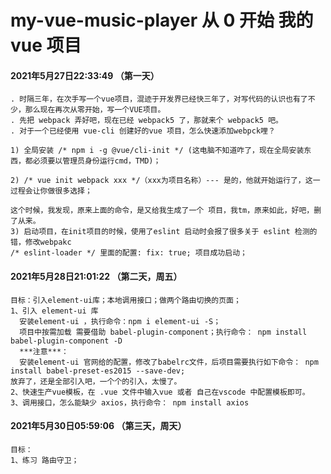 # my-vue-music-player 从 0 开始 我的 vue 项目

#### 2021年5月27日22:33:49 （第一天）
    . 时隔三年，在次手写一个vue项目，混迹于开发界已经快三年了，对写代码的认识也有了不少，那么现在再次从零开始，写一个VUE项目。
    . 先把 webpack 弄好吧，现在已经 webpack5 了，那就来个 webpack5 吧。
    . 对于一个已经使用 vue-cli 创建好的vue 项目，怎么快速添加webpck哩？

    1) 全局安装 /* npm i -g @vue/cli-init */ (这电脑不知道咋了，现在全局安装东西，都必须要以管理员身份运行cmd，TMD)；

    2) /* vue init webpack xxx */（xxx为项目名称）--- 是的，他就开始运行了，这一过程会让你做很多选择；

    这个时候，我发现，原来上面的命令，是又给我生成了一个 项目，我tm，原来如此，好吧，删了从来。
    3) 启动项目，在init项目的时候，使用了eslint 启动时会报了很多关于 eslint 检测的错，修改webpakc
    /* eslint-loader */ 里面的配置: fix: true; 项目成功启动；

#### 2021年5月28日21:01:22 （第二天，周五）
    目标：引入element-ui库；本地调用接口；做两个路由切换的页面；
    1、引入 element-ui 库
      安装element-ui ，执行命令：npm i element-ui -S；
      项目中按需加载 需要借助 babel-plugin-component；执行命令： npm install babel-plugin-component -D
      ***注意***：
      安装element-ui 官网给的配置，修改了babelrc文件，后项目需要执行如下命令： npm install babel-preset-es2015 --save-dev;
    放弃了，还是全部引入吧，一个个的引入，太慢了。
    2、快速生产vue模板，在 .vue 文件中输入vue 或者 自己在vscode 中配置模板即可。
    3、调用接口，怎么能缺少 axios，执行命令： npm install axios

#### 2021年5月30日05:59:06 （第三天，周天）
    目标：
    1、练习 路由守卫；

